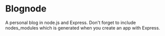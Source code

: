 Blognode
========
A personal blog in node.js and Express.
Don't forget to include nodes_modules which is
generated when you create an app with Express.
